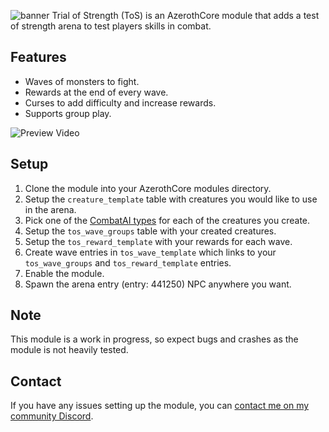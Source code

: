 ![banner](https://cdn.discordapp.com/attachments/740999436876120127/1168057693907460136/banner2.png?ex=6550617f&is=653dec7f&hm=94411fcc08408464d7c1276c97f7246c965550efa86291ccef073e796d8691f6&)
Trial of Strength (ToS) is an AzerothCore module that adds a test of strength arena to test players skills in combat.

## Features
- Waves of monsters to fight.
- Rewards at the end of every wave.
- Curses to add difficulty and increase rewards.
- Supports group play.

![Preview Video](https://youtu.be/ZE_VsCWJNCw)

## Setup
1. Clone the module into your AzerothCore modules directory.
2. Setup the `creature_template` table with creatures you would like to use in the arena.
3. Pick one of the [CombatAI types](https://gist.github.com/AnchyDev/7d8847fd696e42c94efcfdc5baf88e7f) for each of the creatures you create.
4. Setup the `tos_wave_groups` table with your created creatures.
5. Setup the `tos_reward_template` with your rewards for each wave.
6. Create wave entries in `tos_wave_template` which links to your `tos_wave_groups` and `tos_reward_template` entries.
7. Enable the module.
8. Spawn the arena entry (entry: 441250) NPC anywhere you want.

## Note
This module is a work in progress, so expect bugs and crashes as the module is not heavily tested.

## Contact
If you have any issues setting up the module, you can [contact me on my community Discord](https://discord.gg/xdVPGcpJ8C).
